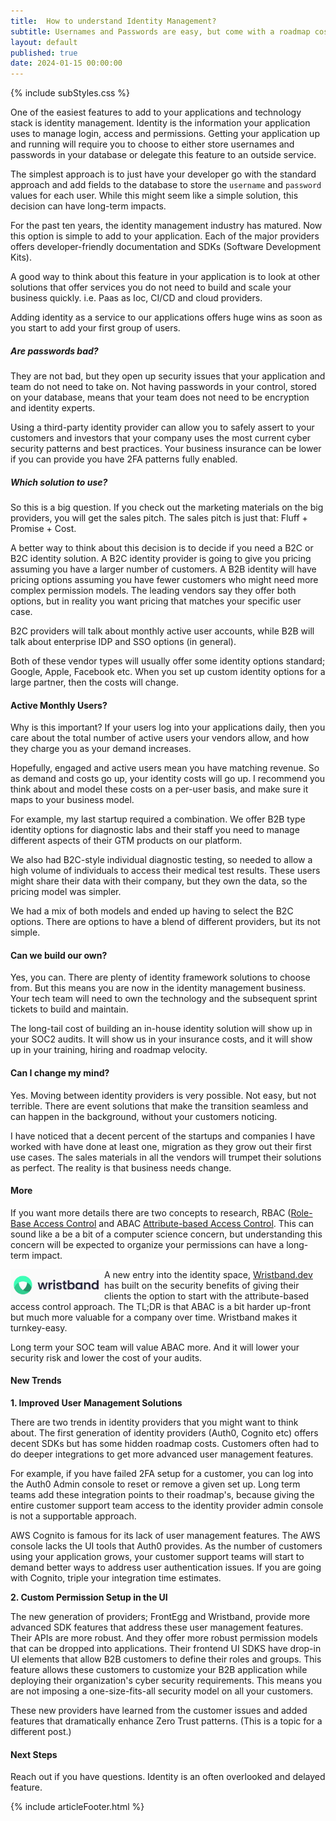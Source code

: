 ```yaml
---
title:  How to understand Identity Management?
subtitle: Usernames and Passwords are easy, but come with a roadmap cost later on as a project matures.
layout: default
published: true
date: 2024-01-15 00:00:00
---
```


{% include subStyles.css %}

One of the easiest features to add to your applications and technology stack is
identity management. Identity is the information your application uses to manage
login, access and permissions. Getting your application up and running will require
you to choose to either store usernames and passwords in your database or delegate
this feature to an outside service.

The simplest approach is to just have your developer go with the standard approach
and add fields to the database to store the `username` and `password` values for each
user. While this might seem like a simple solution, this decision can have long-term impacts.

For the past ten years, the identity management industry has matured. Now this option
is simple to add to your application. Each of the major providers offers developer-friendly
documentation and SDKs (Software Development Kits).

A good way to think about this feature in your application is to look at other
solutions that offer services you do not need to build and scale your
business quickly. i.e. Paas as Ioc, CI/CD and cloud providers.

Adding identity as a service to our applications offers huge wins
as soon as you start to add your first group of users.

<div class="ceo-note">
    <h5>
        Are passwords bad?
    </h5>
    <p>
        They are not bad, but they open up security issues that your
        application and team do not need to take on. Not having passwords in your
        control, stored on your database, means that your team does not need
        to be encryption and identity experts.
    </p>
    <p>
        Using a third-party identity provider can allow you to safely assert to
        your customers and investors that your company uses the most current cyber
        security patterns and best practices. Your business insurance can be lower
        if you can provide you have 2FA patterns fully enabled.
    </p>
</div>

##### Which solution to use?

So this is a big question. If you check out the marketing materials on the big providers,
you will get the sales pitch. The sales pitch is just that: Fluff + Promise + Cost.

A better way to think about this decision is to decide if you need a B2C or B2C identity
solution. A B2C identity provider is going to give you pricing assuming you have a larger
number of customers. A B2B identity will have pricing options assuming you have fewer
customers who might need more complex permission models. The leading vendors say they offer
both options, but in reality you want pricing that matches your specific user case.

B2C providers will talk about monthly active user accounts, while B2B will talk about
enterprise IDP and SSO options (in general).

Both of these vendor types will usually offer some identity options standard; Google, Apple,
Facebook etc. When you set up custom identity options for a large partner, then the costs
will change.

#### Active Monthly Users?
Why is this important? If your users log into your applications daily, then you care
about the total number of active users your vendors allow, and how they charge you as
your demand increases.

Hopefully, engaged and active users mean you have matching revenue. So as demand and costs
go up, your identity costs will go up. I recommend you think about and model these costs
on a per-user basis, and make sure it maps to your business model.

For example, my last startup required a combination. We offer B2B type identity options for
diagnostic labs and their staff you need to manage different aspects of their GTM
products on our platform.

We also had B2C-style individual diagnostic testing, so needed to allow a high volume
of individuals to access their medical test results. These users might share their data
with their company, but they own the data, so the pricing model was simpler.

We had a mix of both models and ended up having to select the B2C options. There are
options to have a blend of different providers, but its not simple.

#### Can we build our own?
Yes, you can. There are plenty of identity framework solutions to choose from. But this means
you are now in the identity management business. Your tech team will need to own the technology
and the subsequent sprint tickets to build and maintain.

The long-tail cost of building an in-house identity solution will show up in your SOC2 audits. It
will show us in your insurance costs, and it will show up in your training, hiring and roadmap
velocity.

#### Can I change my mind?
Yes. Moving between identity providers is very possible. Not easy, but not terrible. There
are event solutions that make the transition seamless and can happen in the background, without
your customers noticing.

I have noticed that a decent percent of the startups and companies I have worked with have
done at least one, migration as they grow out their first use cases. The sales materials in
all the vendors will trumpet their solutions as perfect. The reality is that business needs
change.

#### More
If you want more details there are two concepts to research, RBAC ([Role-Base Access Control](https://en.wikipedia.org/wiki/Role-based_access_control) and ABAC [Attribute-based Access Control](https://en.wikipedia.org/wiki/Attribute-based_access_control).
This can sound like a be a bit of a computer science concern, but understanding this concern will be expected to
organize your permissions can have a long-term impact.

<img src="/assets/images/wristband.png" width="150px" class="img-thumbnail me-4 mb-1" align="left"/>

A new entry into the identity space, [Wristband.dev](https://Wristband.dev) has built on the security
benefits of giving their clients the option to start with the attribute-based access control
approach. The TL;DR is that ABAC is a bit harder up-front but much more valuable for a company
over time. Wristband makes it turnkey-easy.

Long term your SOC team will value ABAC more. And it will lower your security risk and lower the
cost of your audits.

#### New Trends

__1. Improved User Management Solutions__

There are two trends in identity providers that you might want to think about. The first generation of
identity providers (Auth0, Cognito etc) offers decent SDKs but has some hidden roadmap costs. Customers often
had to do deeper integrations to get more advanced user management features.

For example, if you have failed 2FA setup for a customer, you can log into the Auth0 Admin console to
reset or remove a given set up. Long term teams add these integration points to their roadmap's, because
giving the entire customer support team access to the identity provider admin console is not a supportable
approach.

AWS Cognito is famous for its lack of user management features. The AWS console lacks the UI tools
that Auth0 provides. As the number of customers using your application grows, your customer support teams will start
to demand better ways to address user authentication issues. If you are going with Cognito, triple your integration
time estimates.

__2. Custom Permission Setup in the UI__

The new generation of providers; FrontEgg and  Wristband, provide more advanced SDK features that address
these user management features. Their APIs are more robust. And they offer more robust permission models that
can be dropped into applications. Their frontend UI SDKS have drop-in UI elements that allow B2B customers
to define their roles and groups. This feature allows these customers to customize your B2B application while
deploying their organization's cyber security requirements. This means you are not imposing a one-size-fits-all
security model on all your customers.

These new providers have learned from the customer issues and added features that dramatically enhance
Zero Trust patterns. (This is a topic for a different post.)

#### Next Steps
Reach out if you have questions. Identity is an often overlooked and delayed feature.

{% include articleFooter.html %}
